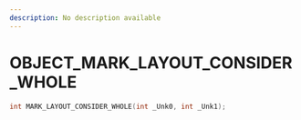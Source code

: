 ```yaml
---
description: No description available 
---
```


# OBJECT\_MARK_LAYOUT_CONSIDER_WHOLE

```cpp
int MARK_LAYOUT_CONSIDER_WHOLE(int _Unk0, int _Unk1);
```